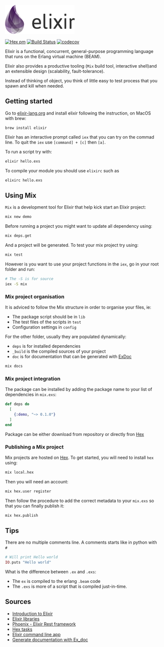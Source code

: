 ![](https://github.com/Sylhare/Elixir/blob/master/resources/elixir.png?raw=true)

[![Hex pm](http://img.shields.io/hexpm/v/hexper.svg?style=flat)](https://hex.pm/packages/hexper)
[![Build Status](https://travis-ci.org/Sylhare/Elixir.svg?branch=master)](https://travis-ci.org/Sylhare/Elixir)
[![codecov](https://codecov.io/gh/Sylhare/Elixir/branch/master/graph/badge.svg)](https://codecov.io/gh/Sylhare/Elixir)

Elixir is a functional, concurrent, general-purpose programming language that runs on the Erlang virtual machine (BEAM).

Elixir also provides a productive tooling (`Mix` build tool, interactive shell)and an extensible design (scalability, fault-tolerance).

Instead of thinking of object, you think of little easy to test process that you spawn and kill when needed.

## Getting started

Go to [elixir-lang.org](https://elixir-lang.org/install.html) and install elixir following the instruction, on MacOS with brew:
```
brew install elixir
```

Elixir has an interactive prompt called `iex` that you can try on the commad line. To quit the `iex` use `[command] + [c]` then `[a]`.

To run a script try with:
```bash
elixir hello.exs
```

To compile your module you should use `elixirc` such as
```bash
elixirc hello.exs
```

## Using Mix

`Mix` is a development tool for Elixir that help kick start an Elixir project:

```bash
mix new demo
```

Before running a project you might want to update all dependency using:

```bash
mix deps.get
```

And a project will be generated. To test your mix project try using:

```bash
mix test
```

However is you want to use your project functions in the `iex`, go in your root folder and run:

```bash
# The -S is for source
iex -S mix
```

### Mix project organisation

It is adviced to follow the Mix structure in order to organise your files, ie:
 
  - The package script should be in `lib`
  - The test files of the scripts in `test`
  - Configuration settings in `config`

For the other folder, usually they are populated dynamically:

  - `deps` is for installed dependencies
  - `_build` is the compiled sources of your project
  - `doc` is for documentation that can be generated with [ExDoc](https://github.com/elixir-lang/ex_doc)
  
```bash
mix docs
```

### Mix project integration

The package can be installed
by adding the package name to your list of dependencies in `mix.exs`:

```elixir
def deps do
  [
    {:demo, "~> 0.1.0"}
  ]
end
```

Package can be either download from repository or directly fron [Hex](hex.pm)

### Publishing a Mix project

Mix projects are hosted on [Hex](https://hex.pm/docs/publish). To get started, you will need to install `hex` using:

```bash
mix local.hex
```

Then you will need an account:

```bash
mix hex.user register
```

Then follow the procedure to add the correct metadata to your `mix.exs` so that you can finally publish it:

```bash
mix hex.publish
```

## Tips

There are no multiple comments line. A comments starts like in python with `#`

```elixir
# Will print Hello world
IO.puts "Hello world"
```

What is the difference between `.ex` and `.exs`:

  - The `ex` is compiled to the erlang `.beam` code
  - The `.exs` is more of a script that is compiled just-in-time.

## Sources

- [Introduction to Elixir](https://elixir-lang.org/getting-started/introduction.html)
- [Elixir libraries](https://github.com/h4cc/awesome-elixir)
- [Phoenix - Elixir Rest framework](http://phoenixframework.org/)
- [Hex tasks](https://hex.pm/docs/tasks)
- [Elixir command line app](http://asquera.de/blog/2015-04-10/writing-a-commandline-app-in-elixir/)
- [Generate documentation with Ex_doc](https://brainlid.org/elixir/2016/09/01/phoenix-project-documentation.html)